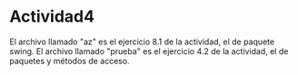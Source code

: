 # Actividad4

El archivo llamado "az" es el ejercicio 8.1 de la actividad, el de paquete swing.
El archivo llamado "prueba" es el ejercicio 4.2 de la actividad, el de paquetes y métodos de acceso.
